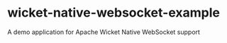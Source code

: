 wicket-native-websocket-example
===============================

A demo application for Apache Wicket Native WebSocket support
